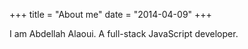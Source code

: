 +++
title = "About me"
date = "2014-04-09"
+++

I am Abdellah Alaoui. A full-stack JavaScript developer. 
